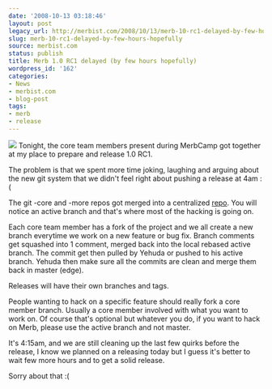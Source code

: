 ```yaml
---
date: '2008-10-13 03:18:46'
layout: post
legacy_url: http://merbist.com/2008/10/13/merb-10-rc1-delayed-by-few-hours-hopefully/
slug: merb-10-rc1-delayed-by-few-hours-hopefully
source: merbist.com
status: publish
title: Merb 1.0 RC1 delayed (by few hours hopefully)
wordpress_id: '162'
categories:
- News
- merbist.com
- blog-post
tags:
- merb
- release
---
```


[![](http://farm2.static.flickr.com/1235/1410398234_c341320704.jpg?v=0)](http://flickr.com/photos/aihibed/1410398234/) Tonight, the core team members present during MerbCamp got together at my place to prepare and release 1.0 RC1.

The problem is that we spent more time joking, laughing and arguing about the new git system that we didn't feel right about pushing a release at 4am :(

The git -core and -more repos got merged into a centralized [repo](http://github.com/wycats/merb). You will notice an active branch and that's where most of the hacking is going on.

Each core team member has a fork of the project and we all create a new branch everytime we work on a new feature or bug fix. Branch comments get squashed into 1 comment, merged back into the local rebased active branch. The commit get then pulled by Yehuda or pushed to his active branch. Yehuda then make sure all the commits are clean and merge them back in master (edge).

Releases will have their own branches and tags.

People wanting to hack on a specific feature should really fork a core member branch. Usually a core member involved with what you want to work on. Of course that's optional but whatever you do, if you want to hack on Merb, please use the active branch and not master.

It's 4:15am, and we are still cleaning up the last few quirks before the release, I know we planned on a releasing today but I guess it's better to wait few more hours and to get a solid release.

Sorry about that :(
